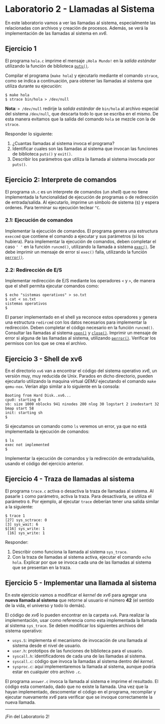 # Laboratorio 2 - Llamadas al Sistema

En este laboratorio vamos a ver las llamadas al sistema, especialmente las relacionadas con archivos y creación de procesos. Además, se verá la implementación de las llamadas al sistema en _xv6_.

## Ejercicio 1

El programa `hola.c` imprime el mensaje `¡Hola Mundo!` en la _salida estándar_ utilizando la función de biblioteca [`puts()`](http://man7.org/linux/man-pages/man3/puts.3.html).

Compilar el programa (`make hola`) y ejecutarlo mediante el comando `strace`, como se indica a continuación, para obtener las llamadas al sistema que utiliza durante su ejecución:

```console
$ make hola
$ strace bin/hola > /dev/null
```

**Nota**: `> /dev/null` redirije la _salida estándar_ de `bin/hola` al archivo especial del sistema `/dev/null`, que descarta todo lo que se escriba en el mismo. De esta manera evitamos que la salida del comando `hola` se mezcle con la de `strace`.

Responder lo siguiente:

1. ¿Cuantas llamadas al sistema invoca el programa?
2. Identificar cuales son las llamadas al sistema que invocan las funciones de biblioteca `puts()` y `exit()`.
3. Describir los parámetros que utiliza la llamada al sistema invocada por `puts()`.

## Ejercicio 2: Interprete de comandos

El programa `sh.c` es un interprete de comandos (un _shell_) que no tiene implementada la funcionalidad de ejecución de programas o de redirección de entrada/salida. Al ejecutarlo, imprime un símbolo de sistema (`$`) y espera ordenes. Para terminar su ejecución teclear `^C`.

### 2.1: Ejecución de comandos

Implementar la ejecución de comandos. El programa genera una estructura `execcmd` que contiene el comando a ejecutar y sus parámetros (si los hubiera). Para implementar la ejecución de comandos, deben completar el caso `' '` en la función `runcmd()`, utilizando la llamada a sistema [`exec()`](http://man7.org/linux/man-pages/man3/exec.3.html). Se debe imprimir un mensaje de error si `exec()` falla, utilizando la función [`perror()`](http://man7.org/linux/man-pages/man3/perror.3.html).

### 2.2: Redirección de E/S

Implementar redirección de E/S mediante los operadores `<` y `>`, de manera que el shell permita ejecutar comandos como:

```
$ echo "sistemas operativos" > so.txt
$ cat < so.txt
sistemas operativos
$
```

El parser implementado en el shell ya reconoce estos operadores y genera una estructura `redircmd` con los datos necesarios para implementar la redirección. Deben completar el código necesario en la función `runcmd()`. Consultar las llamadas al sistema [`open()`](http://man7.org/linux/man-pages/man2/open.2.html) y [`close()`](http://man7.org/linux/man-pages/man2/close.2.html). Imprimir un mensaje de error si alguna de las llamadas al sistema, utilizando [`perror()`](http://man7.org/linux/man-pages/man3/perror.3.html). Verificar los permisos con los que se crea el archivo.

## Ejercicio 3 - Shell de xv6

En el directorio `xv6` van a encontrar el código del sistema operativo _xv6_, un versión muy, muy reducida de Unix. Parados en dicho directorio, pueden ejecutarlo utilizando la maquina virtual *QEMU* ejecutando el comando `make qemu-nox`. Verían algo similar a lo siguiente en la consola:

```console
Booting from Hard Disk..xv6...
cpu0: starting 0
sb: size 1000 nblocks 941 ninodes 200 nlog 30 logstart 2 inodestart 32 bmap start 58
init: starting sh
$ 
```

Si ejecutamos un comando como `ls` veremos un error, ya que no está implementada la ejecución de comandos:
```console
$ ls
exec not implemented
$
```

Implementar la ejecución de comandos y la redirección de entrada/salida, usando el código del ejercicio anterior.

## Ejercicio 4 - Traza de llamadas al sistema

El programa `trace.c` activa o desactiva la traza de llamadas al sistema. Al pasarle `1` como parámetro, activa la traza. Para desactivarla, se utiliza el parámetro `0`. Por ejemplo, al ejecutar `trace` deberían tener una salida similar a la siguiente:
```console
$ trace 1
[27] sys_sctrace: 0
[3] sys_wait: 6
$[16] sys_write: 1
 [16] sys_write: 1
```

Responder:

1. Describir como funciona la llamada al sistema `sys_trace`.
2. Con la traza de llamadas al sistema activa, ejecutar el comando `echo hola`. Explicar por que se invoca cada una de las llamadas al sistema que se presentan en la traza.

## Ejercicio 5 - Implementar una llamada al sistema

En este ejercicio vamos a modificar el _kernel_ de _xv6_ para agregar una **nueva llamada al sistema** que retorne al usuario el número **42** (el sentido de la vida, el universo y todo lo demás).

El código de _xv6_ lo pueden encontrar en la carpeta `xv6`. Para realizar la implementación, usar como referencia como esta implementada la llamada al sistema `sys_trace`. Se deben modificar los siguientes archivos del sistema operativo:

- `usys.S`: implementa el mecanismo de invocación de una llamada al sistema desde el nivel de usuario.
- `user.h`: prototipos de las funciones de biblioteca para el usuario.
- `syscall.h`: identificadores de cada una de las llamadas al sistema.
- `syscall.c`: código que invoca la llamadas al sistema dentro del _kernel_.
- `sysproc.c`: aquí implementaremos la llamada al sistema, aunque podría estar en cualquier otro archivo `.c`.

El programa `answer.c` invoca la llamada al sistema e imprime el resultado. El código esta comentado, dado que no existe la llamada. Una vez que la hayan implementado, descomentar el código en el programa, recompilar y ejecutar nuevamente _xv6_ para verificar que se invoque correctamente la nueva llamada.

---

¡Fin del Laboratorio 2!
